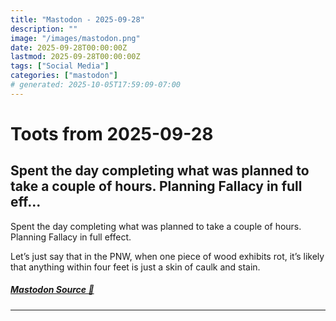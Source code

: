 ```yaml
---
title: "Mastodon - 2025-09-28"
description: ""
image: "/images/mastodon.png"
date: 2025-09-28T00:00:00Z
lastmod: 2025-09-28T00:00:00Z
tags: ["Social Media"]
categories: ["mastodon"]
# generated: 2025-10-05T17:59:09-07:00
---
```


# Toots from 2025-09-28

## Spent the day completing what was planned to take a couple of hours. Planning Fallacy in full eff...

Spent the day completing what was planned to take a couple of hours. Planning Fallacy in full effect.

Let’s just say that in the PNW, when one piece of wood exhibits rot, it’s likely that anything within four feet is just a skin of caulk and stain.

##### [Mastodon Source 🐘](https://hachyderm.io/@mweagle/115279494216295329)

---

